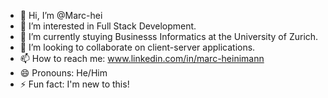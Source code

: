 - 👋 Hi, I’m @Marc-hei
- 👀 I’m interested in Full Stack Development.
- 🌱 I’m currently stuying Businesss Informatics at the University of Zurich.
- 💞️ I’m looking to collaborate on client-server applications.
- 📫 How to reach me: www.linkedin.com/in/marc-heinimann
- 😄 Pronouns: He/Him
- ⚡ Fun fact: I'm new to this!

<!---
Marc-hei/Marc-hei is a ✨ special ✨ repository because its `README.md` (this file) appears on your GitHub profile.
You can click the Preview link to take a look at your changes.
--->
